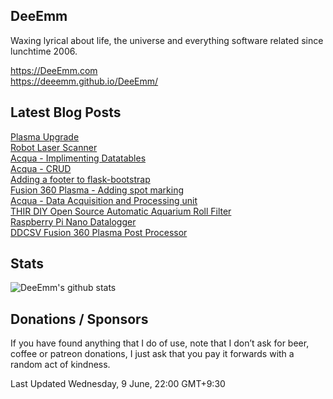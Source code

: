 ## DeeEmm

Waxing lyrical about life, the universe and everything software related since lunchtime 2006.

https://DeeEmm.com  
https://deeemm.github.io/DeeEmm/

## Latest Blog Posts

[Plasma Upgrade](https:&#x2F;&#x2F;deeemm.com&#x2F;plasma,%20cnc&#x2F;2020&#x2F;12&#x2F;10&#x2F;plasma-upgrade.html)  
          [Robot Laser Scanner](https:&#x2F;&#x2F;deeemm.com&#x2F;robots&#x2F;2020&#x2F;11&#x2F;04&#x2F;robot-laser-scanner.html)  
          [Acqua - Implimenting Datatables](https:&#x2F;&#x2F;deeemm.com&#x2F;acqua&#x2F;2020&#x2F;10&#x2F;19&#x2F;implimenting-datatables.html)  
          [Acqua - CRUD](https:&#x2F;&#x2F;deeemm.com&#x2F;acqua&#x2F;2020&#x2F;10&#x2F;18&#x2F;acqua-crud.html)  
          [Adding a footer to flask-bootstrap](https:&#x2F;&#x2F;deeemm.com&#x2F;flask&#x2F;2020&#x2F;10&#x2F;15&#x2F;adding-a-footer-to-flask-boootstrap.html)  
          [Fusion 360 Plasma - Adding spot marking](https:&#x2F;&#x2F;deeemm.com&#x2F;cnc&#x2F;2020&#x2F;10&#x2F;09&#x2F;fusion360-plasma-spot-marking.html)  
          [Acqua - Data Acquisition and Processing unit](https:&#x2F;&#x2F;deeemm.com&#x2F;acqua&#x2F;2020&#x2F;10&#x2F;05&#x2F;acqua-dp.html)  
          [THIR DIY Open Source Automatic Aquarium Roll Filter](https:&#x2F;&#x2F;deeemm.com&#x2F;general&#x2F;2020&#x2F;10&#x2F;04&#x2F;thir.html)  
          [Raspberry Pi Nano Datalogger](https:&#x2F;&#x2F;deeemm.com&#x2F;general&#x2F;2020&#x2F;09&#x2F;30&#x2F;Raspberry-Pi-Nano-datalogger.html)  
          [DDCSV Fusion 360 Plasma Post Processor](https:&#x2F;&#x2F;deeemm.com&#x2F;general&#x2F;2020&#x2F;09&#x2F;30&#x2F;ddcsv-fusion360-plasma-post-processor.html)  
          


## Stats

![DeeEmm's github stats](https://github-readme-stats.vercel.app/api?username=DeeEmm)

## Donations / Sponsors

If you have found anything that I do of use, note that I don’t ask for beer, coffee or patreon donations, I just ask that you pay it forwards with a random act of kindness.

Last Updated Wednesday, 9 June, 22:00 GMT+9:30
